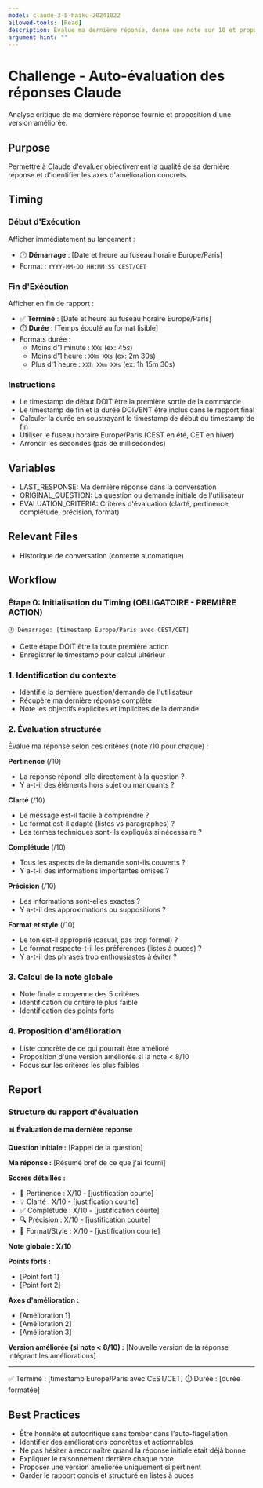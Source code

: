 ```yaml
---
model: claude-3-5-haiku-20241022
allowed-tools: [Read]
description: Évalue ma dernière réponse, donne une note sur 10 et propose des améliorations
argument-hint: ""
---
```


# Challenge - Auto-évaluation des réponses Claude

Analyse critique de ma dernière réponse fournie et proposition d'une version améliorée.

## Purpose
Permettre à Claude d'évaluer objectivement la qualité de sa dernière réponse et d'identifier les axes d'amélioration concrets.

## Timing

### Début d'Exécution
Afficher immédiatement au lancement :
- 🕐 **Démarrage** : [Date et heure au fuseau horaire Europe/Paris]
- Format : `YYYY-MM-DD HH:MM:SS CEST/CET`

### Fin d'Exécution
Afficher en fin de rapport :
- ✅ **Terminé** : [Date et heure au fuseau horaire Europe/Paris]
- ⏱️ **Durée** : [Temps écoulé au format lisible]
- Formats durée :
  - Moins d'1 minute : `XXs` (ex: 45s)
  - Moins d'1 heure : `XXm XXs` (ex: 2m 30s)
  - Plus d'1 heure : `XXh XXm XXs` (ex: 1h 15m 30s)

### Instructions
- Le timestamp de début DOIT être la première sortie de la commande
- Le timestamp de fin et la durée DOIVENT être inclus dans le rapport final
- Calculer la durée en soustrayant le timestamp de début du timestamp de fin
- Utiliser le fuseau horaire Europe/Paris (CEST en été, CET en hiver)
- Arrondir les secondes (pas de millisecondes)

## Variables
- LAST_RESPONSE: Ma dernière réponse dans la conversation
- ORIGINAL_QUESTION: La question ou demande initiale de l'utilisateur
- EVALUATION_CRITERIA: Critères d'évaluation (clarté, pertinence, complétude, précision, format)

## Relevant Files
- Historique de conversation (contexte automatique)

## Workflow

### Étape 0: Initialisation du Timing (OBLIGATOIRE - PREMIÈRE ACTION)
```
🕐 Démarrage: [timestamp Europe/Paris avec CEST/CET]
```
- Cette étape DOIT être la toute première action
- Enregistrer le timestamp pour calcul ultérieur

### 1. Identification du contexte
- Identifie la dernière question/demande de l'utilisateur
- Récupère ma dernière réponse complète
- Note les objectifs explicites et implicites de la demande

### 2. Évaluation structurée
Évalue ma réponse selon ces critères (note /10 pour chaque) :

**Pertinence** (/10)
- La réponse répond-elle directement à la question ?
- Y a-t-il des éléments hors sujet ou manquants ?

**Clarté** (/10)
- Le message est-il facile à comprendre ?
- Le format est-il adapté (listes vs paragraphes) ?
- Les termes techniques sont-ils expliqués si nécessaire ?

**Complétude** (/10)
- Tous les aspects de la demande sont-ils couverts ?
- Y a-t-il des informations importantes omises ?

**Précision** (/10)
- Les informations sont-elles exactes ?
- Y a-t-il des approximations ou suppositions ?

**Format et style** (/10)
- Le ton est-il approprié (casual, pas trop formel) ?
- Le format respecte-t-il les préférences (listes à puces) ?
- Y a-t-il des phrases trop enthousiastes à éviter ?

### 3. Calcul de la note globale
- Note finale = moyenne des 5 critères
- Identification du critère le plus faible
- Identification des points forts

### 4. Proposition d'amélioration
- Liste concrète de ce qui pourrait être amélioré
- Proposition d'une version améliorée si la note < 8/10
- Focus sur les critères les plus faibles

## Report

### Structure du rapport d'évaluation

**📊 Évaluation de ma dernière réponse**

**Question initiale :**
[Rappel de la question]

**Ma réponse :**
[Résumé bref de ce que j'ai fourni]

**Scores détaillés :**
- 🎯 Pertinence : X/10 - [justification courte]
- 💡 Clarté : X/10 - [justification courte]
- ✅ Complétude : X/10 - [justification courte]
- 🔍 Précision : X/10 - [justification courte]
- 📝 Format/Style : X/10 - [justification courte]

**Note globale : X/10**

**Points forts :**
- [Point fort 1]
- [Point fort 2]

**Axes d'amélioration :**
- [Amélioration 1]
- [Amélioration 2]
- [Amélioration 3]

**Version améliorée (si note < 8/10) :**
[Nouvelle version de la réponse intégrant les améliorations]

---
✅ Terminé : [timestamp Europe/Paris avec CEST/CET]
⏱️ Durée : [durée formatée]

## Best Practices
- Être honnête et autocritique sans tomber dans l'auto-flagellation
- Identifier des améliorations concrètes et actionnables
- Ne pas hésiter à reconnaître quand la réponse initiale était déjà bonne
- Expliquer le raisonnement derrière chaque note
- Proposer une version améliorée uniquement si pertinent
- Garder le rapport concis et structuré en listes à puces
